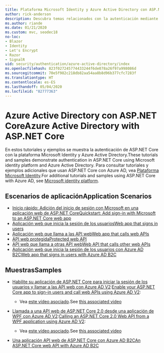 ```yaml
---
title: Plataforma Microsoft Identity y Azure Active Directory con ASP.NET Core
author: rick-anderson
description: Descubra temas relacionados con la autenticación mediante la plataforma Microsoft Identity, Azure Active Directory para aplicaciones web y API en ASP.NET Core.
ms.author: riande
ms.date: 01/21/2020
ms.custom: mvc, seodec18
no-loc:
- Blazor
- Identity
- Let's Encrypt
- Razor
- SignalR
uid: security/authentication/azure-active-directory/index
ms.openlocfilehash: 823f027245774433244f6de078a26f97a998086d
ms.sourcegitcommit: 70e5f982c218db82aa54aa8b8d96b377cfc7283f
ms.translationtype: HT
ms.contentlocale: es-ES
ms.lasthandoff: 05/04/2020
ms.locfileid: "82777363"
---
```

# <a name="azure-active-directory-with-aspnet-core"></a><span data-ttu-id="15c72-103">Azure Active Directory con ASP.NET Core</span><span class="sxs-lookup"><span data-stu-id="15c72-103">Azure Active Directory with ASP.NET Core</span></span>

<span data-ttu-id="15c72-104">En estos tutoriales y ejemplos se muestra la autenticación de ASP.NET Core con la plataforma Microsoft Identity y Azure Active Directory.</span><span class="sxs-lookup"><span data-stu-id="15c72-104">These tutorials and samples demonstrate authentication in ASP.NET Core using Microsoft identity platform and Azure Active Directory.</span></span> <span data-ttu-id="15c72-105">Para consultar tutoriales y ejemplos adicionales que usan ASP.NET Core con Azure AD, vea [Plataforma Microsoft Identity](/azure/active-directory/develop/).</span><span class="sxs-lookup"><span data-stu-id="15c72-105">For additional tutorials and samples using ASP.NET Core with Azure AD, see [Microsoft identity platform](/azure/active-directory/develop/).</span></span>

## <a name="application-scenarios"></a><span data-ttu-id="15c72-106">Escenarios de aplicación</span><span class="sxs-lookup"><span data-stu-id="15c72-106">Application Scenarios</span></span>

* [<span data-ttu-id="15c72-107">Inicio rápido: Adición del inicio de sesión con Microsoft en una aplicación web de ASP.NET Core</span><span class="sxs-lookup"><span data-stu-id="15c72-107">Quickstart: Add sign-in with Microsoft to an ASP.NET Core web app</span></span>](/azure/active-directory/develop/quickstart-v2-aspnet-core-webapp)
* [<span data-ttu-id="15c72-108">Aplicación web que inicia la sesión de los usuarios</span><span class="sxs-lookup"><span data-stu-id="15c72-108">Web app that signs in users</span></span>](/azure/active-directory/develop/scenario-web-app-sign-user-overview?tabs=aspnetcore)
* [<span data-ttu-id="15c72-109">Aplicación web que llama a las API web</span><span class="sxs-lookup"><span data-stu-id="15c72-109">Web app that calls web APIs</span></span>](/azure/active-directory/develop/scenario-web-app-call-api-overview)
* [<span data-ttu-id="15c72-110">API web protegida</span><span class="sxs-lookup"><span data-stu-id="15c72-110">Protected web API</span></span>](/azure/active-directory/develop/scenario-protected-web-api-overview)
* [<span data-ttu-id="15c72-111">API web que llama a otras API web</span><span class="sxs-lookup"><span data-stu-id="15c72-111">Web API that calls other web APIs</span></span>](/azure/active-directory/develop/scenario-web-api-call-api-overview)
* [<span data-ttu-id="15c72-112">Aplicación web que inicia la sesión de los usuarios con Azure AD B2C</span><span class="sxs-lookup"><span data-stu-id="15c72-112">Web app that signs in users with Azure AD B2C</span></span>](xref:security/authentication/azure-ad-b2c)

## <a name="samples"></a><span data-ttu-id="15c72-113">Muestras</span><span class="sxs-lookup"><span data-stu-id="15c72-113">Samples</span></span>

* <span data-ttu-id="15c72-114">[Habilite su aplicación de ASP.NET Core para iniciar la sesión de los usuarios y llamar a las API web con Azure AD V2](/samples/azure-samples/active-directory-aspnetcore-webapp-openidconnect-v2/enable-webapp-signin/):</span><span class="sxs-lookup"><span data-stu-id="15c72-114">[Enable your ASP.NET Core app to sign-in users and call web APIs using Azure AD V2](/samples/azure-samples/active-directory-aspnetcore-webapp-openidconnect-v2/enable-webapp-signin/):</span></span> 
  * <span data-ttu-id="15c72-115">Vea [este vídeo asociado](https://channel9.msdn.com/Events/Build/2018/THR5001).</span><span class="sxs-lookup"><span data-stu-id="15c72-115">See [this associated video](https://channel9.msdn.com/Events/Build/2018/THR5001)</span></span>

* <span data-ttu-id="15c72-116">[Llamada a una API web de ASP.NET Core 2.0 desde una aplicación de WPF con Azure AD V2](/samples/azure-samples/active-directory-dotnet-native-aspnetcore-v2/calling-an-aspnet-core-web-api-from-a-wpf-application-using-azure-ad-v2/):</span><span class="sxs-lookup"><span data-stu-id="15c72-116">[Calling an ASP.NET Core 2.0 Web API from a WPF application using Azure AD V2](/samples/azure-samples/active-directory-dotnet-native-aspnetcore-v2/calling-an-aspnet-core-web-api-from-a-wpf-application-using-azure-ad-v2/):</span></span> 
  * <span data-ttu-id="15c72-117">Vea [este vídeo asociado](https://channel9.msdn.com/Events/Build/2018/THR5000).</span><span class="sxs-lookup"><span data-stu-id="15c72-117">See [this associated video](https://channel9.msdn.com/Events/Build/2018/THR5000)</span></span>

* [<span data-ttu-id="15c72-118">Una aplicación API web de ASP.NET Core con Azure AD B2C</span><span class="sxs-lookup"><span data-stu-id="15c72-118">An ASP.NET Core web API with Azure AD B2C</span></span>](https://azure.microsoft.com/resources/samples/active-directory-b2c-dotnetcore-webapi/)

